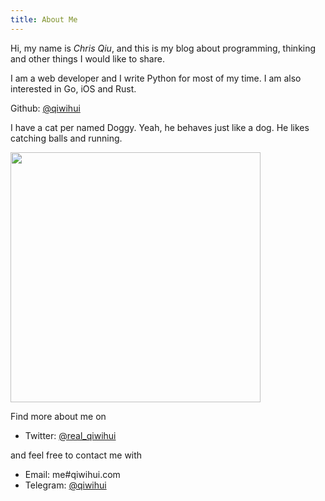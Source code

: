 ```yaml
---
title: About Me
---
```


Hi, my name is *Chris Qiu*, and this is my blog about programming, thinking and other things I would like to share.

I am a web developer and I write Python for most of my time. I am also interested in Go, iOS and Rust.

Github: [@qiwihui](https://github.com/qiwihui)

I have a cat per named Doggy. Yeah, he behaves just like a dog. He likes catching balls and running.

<img src="https://user-images.githubusercontent.com/3297411/57003221-b3d9cb80-6bf7-11e9-808d-b218cb9a011b.jpg" height="400" />

Find more about me on

- Twitter: [@real_qiwihui](https://twitter.com/real_qiwihui)

and feel free to contact me with

- Email: me#qiwihui.com
- Telegram: [@qiwihui](https://t.me/qiwihui)

